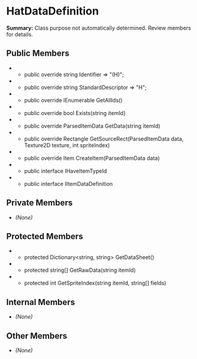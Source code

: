 # HatDataDefinition

**Summary:** Class purpose not automatically determined. Review members for details.

## Public Members
- - public override string Identifier => "(H)";
- - public override string StandardDescriptor => "H";
- - public override IEnumerable<string> GetAllIds()
- - public override bool Exists(string itemId)
- - public override ParsedItemData GetData(string itemId)
- - public override Rectangle GetSourceRect(ParsedItemData data, Texture2D texture, int spriteIndex)
- - public override Item CreateItem(ParsedItemData data)
- - public interface IHaveItemTypeId
- - public interface IItemDataDefinition

## Private Members
- *(None)*

## Protected Members
- - protected Dictionary<string, string> GetDataSheet()
- - protected string[] GetRawData(string itemId)
- - protected int GetSpriteIndex(string itemId, string[] fields)

## Internal Members
- *(None)*

## Other Members
- *(None)*
